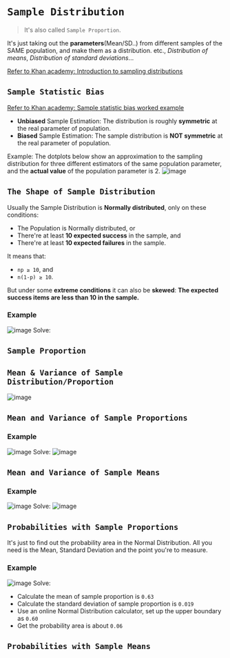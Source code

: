 # `Sample Distribution`
> It's also called `Sample Proportion`.

It's just taking out the **parameters**(Mean/SD..) from different samples of the SAME population, and make them as a distribution. etc., _Distribution of means_,  _Distribution of standard deviations_...

[Refer to Khan academy: Introduction to sampling distributions](https://www.khanacademy.org/math/ap-statistics/sampling-distribution-ap/modal/v/introduction-to-sampling-distributions)

## `Sample Statistic Bias`
[Refer to Khan academy: Sample statistic bias worked example](https://www.khanacademy.org/math/ap-statistics/sampling-distribution-ap/modal/v/sample-statistic-bias-worked-example)

- **Unbiased** Sample Estimation: The distribution is roughly **symmetric** at the real parameter of population.
- **Biased** Sample Estimation: The sample distribution is **NOT symmetric** at the real parameter of population.

Example:
The dotplots below show an approximation to the sampling distribution for three different estimators of the same population parameter, and the **actual value** of the population parameter is 2.
![image](https://user-images.githubusercontent.com/14041622/44905276-2716ff00-ad44-11e8-9b3b-ccac2790159b.png)


## `The Shape of Sample Distribution`

Usually the Sample Distribution is **Normally distributed**, only on these conditions:
- The Population is Normally distributed, or
- There're at least **10 expected success** in the sample, and
- There're at least **10 expected failures** in the sample.

It means that:
- `np ≥ 10`, and
- `n(1-p) ≥ 10`.

But under some **extreme conditions** it can also be **skewed**:
**The expected success items are less than 10 in the sample.**


### Example
![image](https://user-images.githubusercontent.com/14041622/45014688-05728c00-b052-11e8-8bd2-fead283d7b3f.png)
Solve:


## `Sample Proportion`


## `Mean & Variance of Sample Distribution/Proportion`

![image](https://user-images.githubusercontent.com/14041622/45014106-effc6280-b04f-11e8-9798-9dd5b2bc35a1.png)



## `Mean and Variance of Sample Proportions`

### Example
![image](https://user-images.githubusercontent.com/14041622/44943253-d1029400-adf5-11e8-8a1d-bbd9dc284c00.png)
Solve:
![image](https://user-images.githubusercontent.com/14041622/44943301-99e0b280-adf6-11e8-8d9d-bdc6a323d8e3.png)


## `Mean and Variance of Sample Means`

### Example
![image](https://user-images.githubusercontent.com/14041622/44943750-407c8180-adfe-11e8-97f8-6c6fe991cc4b.png)
Solve:
![image](https://user-images.githubusercontent.com/14041622/44943769-9ea96480-adfe-11e8-8ef5-dbcc117565d9.png)



## `Probabilities with Sample Proportions`

It's just to find out the probability area in the Normal Distribution.
All you need is the Mean, Standard Deviation and the point you're to measure.

### Example
![image](https://user-images.githubusercontent.com/14041622/44943403-833b5b00-adf8-11e8-8449-f372641e9777.png)
Solve:
- Calculate the mean of sample proportion is `0.63`
- Calculate the standard deviation of sample proportion is `0.019`
- Use an online Normal Distribution calculator, set up the upper boundary as `0.60`
- Get the probability area is about `0.06`


## `Probabilities with Sample Means`
